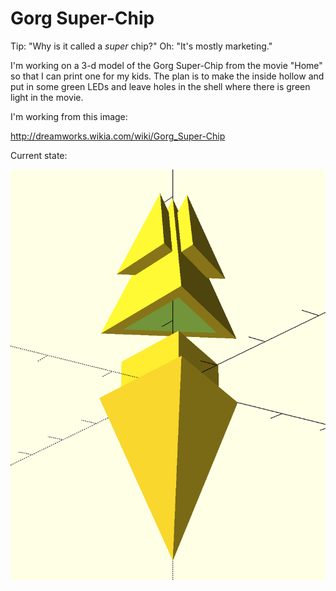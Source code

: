 Gorg Super-Chip
=

Tip: "Why is it called a *super* chip?"
Oh: "It's mostly marketing."

I'm working on a 3-d model of the Gorg Super-Chip from the movie
"Home" so that I can print one for my kids. The plan is to make
the inside hollow and put in some green LEDs and leave holes in
the shell where there is green light in the movie.

I'm working from this image:

http://dreamworks.wikia.com/wiki/Gorg_Super-Chip

Current state:

![Rendered 3-d model](GorgSuperChip.png)
